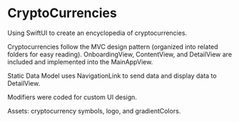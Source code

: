 # CryptoCurrencies

Using SwiftUI to create an encyclopedia of cryptocurrencies.

Cryptocurrencies follow the MVC design pattern (organized into related folders for easy reading).
OnboardingView, ContentView, and DetailView are included and implemented into the MainAppView.

Static Data Model uses NavigationLink to send data and display data to DetailView.

Modifiers were coded for custom UI design.

Assets: cryptocurrency symbols, logo, and gradientColors.
